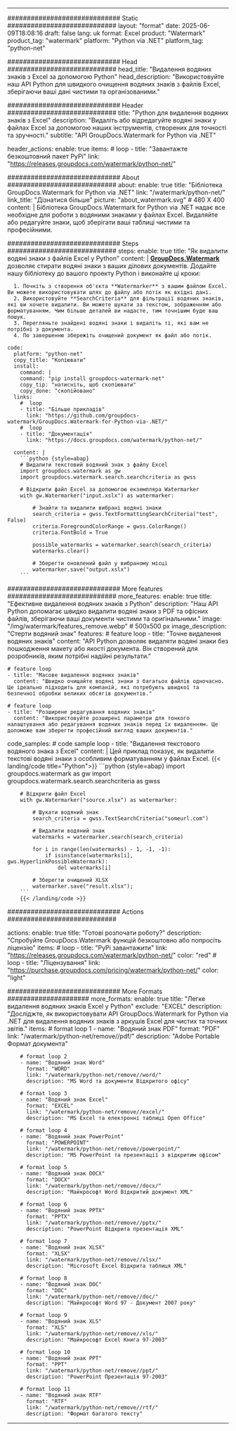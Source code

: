 
---
############################# Static ############################
layout: "format"
date:  2025-06-09T18:08:16
draft: false
lang: uk
format: Excel
product: "Watermark"
product_tag: "watermark"
platform: "Python via .NET"
platform_tag: "python-net"

############################# Head ############################
head_title: "Видалення водяних знаків з Excel за допомогою Python"
head_description: "Використовуйте наш API Python для швидкого очищення водяних знаків з файлів Excel, зберігаючи ваші дані чистими та організованими."

############################# Header ############################
title: "Python для видалення водяних знаків з Excel" 
description: "Видаліть або відредагуйте водяні знаки у файлах Excel за допомогою наших інструментів, створених для точності та зручності."
subtitle: "API GroupDocs.Watermark for Python via .NET" 

header_actions:
  enable: true
  items:
    #  loop
    - title: "Завантажте безкоштовний пакет PyPi"
      link: "https://releases.groupdocs.com/watermark/python-net/"
      
############################# About ############################
about:
    enable: true
    title: "Бібліотека GroupDocs.Watermark for Python via .NET"
    link: "/watermark/python-net/"
    link_title: "Дізнатися більше"
    picture: "about_watermark.svg" # 480 X 400
    content: |
       Бібліотека GroupDocs.Watermark for Python via .NET надає все необхідне для роботи з водяними знаками у файлах Excel. Видаляйте або редагуйте знаки, щоб зберігати ваші таблиці чистими та професійними.

############################# Steps ############################
steps:
    enable: true
    title: "Як видалити водяні знаки з файлів Excel у Python"
    content: |
      **[GroupDocs.Watermark](https://products.groupdocs.com/watermark/python-net/)** дозволяє стирати водяні знаки з ваших ділових документів. Додайте нашу бібліотеку до вашого проекту Python і виконайте ці кроки:
      
      1. Почніть з створення об'єкта **Watermarker** з вашим файлом Excel. Ви можете використовувати шлях до файлу або потік як вхідні дані.
      2. Використовуйте **SearchCriteria** для фільтрації водяних знаків, які ви хочете видалити. Ви можете шукати за текстом, зображенням або форматуванням. Чим більше деталей ви надасте, тим точнішим буде ваш пошук.
      3. Перегляньте знайдені водяні знаки і видаліть ті, які вам не потрібні з документа.
      4. По завершенню збережіть очищений документ як файл або потік.
   
    code:
      platform: "python-net"
      copy_title: "Копіювати"
      install:
        command: |
        command: "pip install groupdocs-watermark-net"
        copy_tip: "натисніть, щоб скопіювати"
        copy_done: "скопійовано"
      links:
        #  loop
        - title: "Більше прикладів"
          link: "https://github.com/groupdocs-watermark/GroupDocs.Watermark-for-Python-via-.NET/"
        #  loop
        - title: "Документація"
          link: "https://docs.groupdocs.com/watermark/python-net/"
          
      content: |
        ```python {style=abap}
        # Видалити текстовий водяний знак з файлу Excel
        import groupdocs.watermark as gw
        import groupdocs.watermark.search.searchcriteria as gwss

        # Відкрити файл Excel за допомогою екземпляра Watermarker
        with gw.Watermarker("input.xslx") as watermarker:

            # Знайти та видалити вибрані водяні знаки
            search_criteria = gwss.TextFormattingSearchCriteria("test", False)
            criteria.ForegroundColorRange = gwss.ColorRange()
            criteria.FontBold = True

            possible_watermarks = watermarker.search(search_criteria)
            watermarks.clear()

            # Зберегти оновлений файл у вибраному місці
            watermarker.save("output.xslx")
        ```            

############################# More features ############################
more_features:
  enable: true
  title: "Ефективне видалення водяних знаків з Python"
  description: "Наш API Python допомагає швидко видалити водяні знаки з PDF та офісних файлів, зберігаючи ваші документи чистими та оригінальними."
  image: "/img/watermark/features_remove.webp" # 500x500 px
  image_description: "Стерти водяний знак"
  features:
    # feature loop
    - title: "Точне видалення водяних знаків"
      content: "API Python дозволяє видаляти водяні знаки без пошкодження макету або якості документа. Він створений для розробників, яким потрібні надійні результати."

    # feature loop
    - title: "Масове видалення водяних знаків"
      content: "Швидко очищайте водяні знаки з багатьох файлів одночасно. Це ідеально підходить для компаній, які потребують швидкої та безпечної обробки великих обсягів документів."

    # feature loop
    - title: "Розширене редагування водяних знаків"
      content: "Використовуйте розширені параметри для тонкого налаштування або редагування водяних знаків перед їх видаленням. Це допоможе вам зберегти професійний вигляд ваших документів."
      
  code_samples:
    # code sample loop
    - title: "Видалення текстового водяного знака з Excel"
      content: |
        Цей приклад показує, як видалити текстові водяні знаки з особливим форматуванням у файлах Excel.
        {{< landing/code title="Python">}}
        ```python {style=abap}
        import groupdocs.watermark as gw
        import groupdocs.watermark.search.searchcriteria as gwss

        # Відкрити файл Excel
        with gw.Watermarker("source.xlsx") as watermarker:

            # Шукати водяний знак
            search_criteria = gwss.TextSearchCriteria("someurl.com")

            # Видалити водяний знак
            watermarks = watermarker.search(search_criteria)

            for i in range(len(watermarks) - 1, -1, -1):
                if isinstance(watermarks[i], gws.HyperlinkPossibleWatermark):
                    del watermarks[i]

            # Зберегти очищений XLSX
            watermarker.save("result.xlsx");
        ```
        {{< /landing/code >}}


############################# Actions ############################

actions:
  enable: true
  title: "Готові розпочати роботу?"
  description: "Спробуйте GroupDocs.Watermark функцій безкоштовно або попросіть ліцензію"
  items:
    #  loop
    - title: "PyPi завантажити"
      link: "https://releases.groupdocs.com/watermark/python-net/"
      color: "red"
        #  loop
    - title: "Ліцензування"
      link: "https://purchase.groupdocs.com/pricing/watermark/python-net/"
      color: "light"


############################# More Formats #####################
more_formats:
    enable: true
    title: "Легке видалення водяних знаків Excel у Python"
    exclude: "EXCEL"
    description: "Досліджте, як використовувати API GroupDocs.Watermark for Python via .NET для видалення водяних знаків з аркушів Excel для чистих та точних звітів."
    items: 
        # format loop 1
        - name: "Водяний знак PDF"
          format: "PDF"
          link: "/watermark/python-net/remove//pdf/"
          description: "Adobe Portable Формат документа"

        # format loop 2
        - name: "Водяний знак Word"
          format: "WORD"
          link: "/watermark/python-net/remove//word/"
          description: "MS Word та документи Відкритого офісу"
          
        # format loop 3
        - name: "Водяний знак Excel"
          format: "EXCEL"
          link: "/watermark/python-net/remove//excel/"
          description: "MS Excel та електронні таблиці Open Office"

        # format loop 4
        - name: "Водяний знак PowerPoint"
          format: "POWERPOINT"
          link: "/watermark/python-net/remove//powerpoint/"
          description: "MS PowerPoint та презентації з відкритим офісом"

        # format loop 5
        - name: "Водяний знак DOCX"
          format: "DOCX"
          link: "/watermark/python-net/remove//docx/"
          description: "Майкрософт Word Відкритий документ XML"
          
        # format loop 6
        - name: "Водяний знак PPTX"
          format: "PPTX"
          link: "/watermark/python-net/remove//pptx/"
          description: "PowerPoint Відкрита презентація XML"
          
        # format loop 7
        - name: "Водяний знак XLSX"
          format: "XLSX"
          link: "/watermark/python-net/remove//xlsx/"
          description: "Microsoft Excel Відкрита таблиця XML"

        # format loop 8
        - name: "Водяний знак DOC"
          format: "DOC"
          link: "/watermark/python-net/remove//doc/"
          description: "Майкрософт Word 97 - Документ 2007 року"

        # format loop 9
        - name: "Водяний знак XLS"
          format: "XLS"
          link: "/watermark/python-net/remove//xls/"
          description: "Майкрософт Excel Книга 97-2003"

        # format loop 10
        - name: "Водяний знак PPT"
          format: "PPT"
          link: "/watermark/python-net/remove//ppt/"
          description: "PowerPoint Презентація 97-2003"

        # format loop 11
        - name: "Водяний знак RTF"
          format: "RTF"
          link: "/watermark/python-net/remove//rtf/"
          description: "Формат багатого тексту"

---